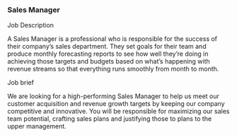 ### Sales Manager
Job Description

A Sales Manager is a professional who is responsible for the success of their company’s sales department. They set goals for their team and produce monthly forecasting reports to see how well they’re doing in achieving those targets and budgets based on what’s happening with revenue streams so that everything runs smoothly from month to month.

Job brief

We are looking for a high-performing Sales Manager to help us meet our customer acquisition and revenue growth targets by keeping our company competitive and innovative. You will be responsible for maximizing our sales team potential, crafting sales plans and justifying those to plans to the upper management.
